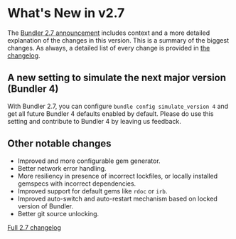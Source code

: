 # What's New in v2.7

The [Bundler 2.7 announcement](/blog/2025/07/17/bundler-v2-7.html)
includes context and a more detailed explanation of the changes in this version.
This is a summary of the biggest changes. As always, a detailed list of every change is provided in
[the changelog](https://github.com/rubygems/rubygems/blob/3.7/bundler/CHANGELOG.md).

## A new setting to simulate the next major version (Bundler 4)

With Bundler 2.7, you can configure `bundle config simulate_version 4` and get
all future Bundler 4 defaults enabled by default. Please do use this setting and
contribute to Bundler 4 by leaving us feedback.

## Other notable changes

* Improved and more configurable gem generator.
* Better network error handling.
* More resiliency in presence of incorrect lockfiles, or locally installed gemspecs with incorrect dependencies.
* Improved support for default gems like `rdoc` or `irb`.
* Improved auto-switch and auto-restart mechanism based on locked version of Bundler.
* Better git source unlocking.

<a href="https://github.com/rubygems/rubygems/blob/3.7/bundler/CHANGELOG.md" class="btn btn-primary">Full 2.7 changelog</a>
